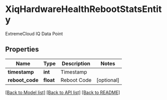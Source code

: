 # XiqHardwareHealthRebootStatsEntity

ExtremeCloud IQ Data Point
## Properties
Name | Type | Description | Notes
------------ | ------------- | ------------- | -------------
**timestamp** | **int** | Timestamp | 
**reboot_code** | **float** | Reboot Code | [optional] 

[[Back to Model list]](../README.md#documentation-for-models) [[Back to API list]](../README.md#documentation-for-api-endpoints) [[Back to README]](../README.md)


